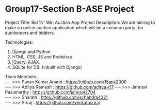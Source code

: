 # Group17-Section B-ASE Project

Project Title: Bid 'N' Win Auction App
Project Description: We are aiming to make an online auction application which will be a common portal for auctioneers and bidders.

Technologies: 
  1) Django and Python
  2) HTML, CSS, JS and Bootstrap.
  3) jQuery, AJAX.
  3) SQLite for DB. (Inbuilt with Django)

Team Members :      
 --- >>> Pavan Kumar Anand : https://github.com/15apk2000       
 --- >>> Aditya Ramesh : https://github.com/aditya-r17 
 --- >>> Jahnavi Pasumarthy : https://github.com/jahnavi2704    
 --- >>> Sharath : https://github.com/schandra4321    
 --- >>> Sriraj :  https://github.com/venkatasriraj    
 
         
      
         
 
